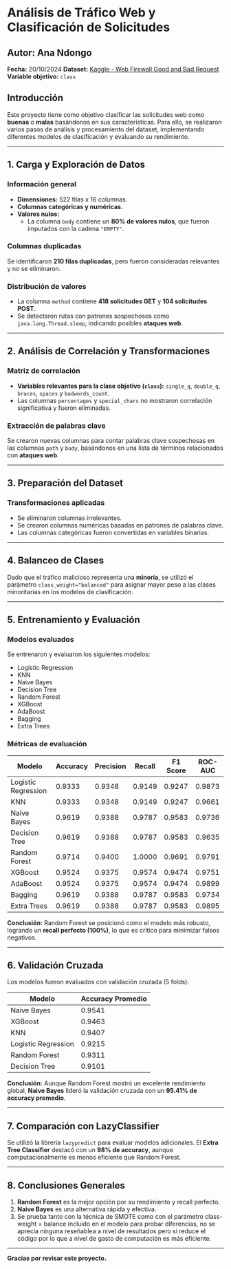 # Análisis de Tráfico Web y Clasificación de Solicitudes

## Autor: Ana Ndongo

**Fecha:** 20/10/2024
**Dataset:** [Kaggle - Web Firewall Good and Bad Request](https://www.kaggle.com/datasets/rudrakumar96/web-firewall-good-and-bad-request)
**Variable objetivo:** `class`

## Introducción

Este proyecto tiene como objetivo clasificar las solicitudes web como **buenas** o **malas** basándonos en sus características. Para ello, se realizaron varios pasos de análisis y procesamiento del dataset, implementando diferentes modelos de clasificación y evaluando su rendimiento.

---

## 1. **Carga y Exploración de Datos**

### Información general

- **Dimensiones:** 522 filas x 16 columnas.
- **Columnas categóricas y numéricas.**
- **Valores nulos:**
  - La columna `body` contiene un **80% de valores nulos**, que fueron imputados con la cadena `"EMPTY"`.

### Columnas duplicadas

Se identificaron **210 filas duplicadas**, pero fueron consideradas relevantes y no se eliminaron.

### Distribución de valores

- La columna `method` contiene **418 solicitudes GET** y **104 solicitudes POST**.
- Se detectaron rutas con patrones sospechosos como `java.lang.Thread.sleep`, indicando posibles **ataques web**.

---

## 2. **Análisis de Correlación y Transformaciones**

### Matriz de correlación

- **Variables relevantes para la clase objetivo (`class`):** `single_q`, `double_q`, `braces`, `spaces` y `badwords_count`.
- Las columnas `percentages` y `special_chars` no mostraron correlación significativa y fueron eliminadas.

### Extracción de palabras clave

Se crearon nuevas columnas para contar palabras clave sospechosas en las columnas `path` y `body`, basándonos en una lista de términos relacionados con **ataques web**.

---

## 3. **Preparación del Dataset**

### Transformaciones aplicadas

- Se eliminaron columnas irrelevantes.
- Se crearon columnas numéricas basadas en patrones de palabras clave.
- Las columnas categóricas fueron convertidas en variables binarias.

---

## 4. **Balanceo de Clases**

Dado que el tráfico malicioso representa una **minoría**, se utilizó el parámetro `class_weight="balanced"` para asignar mayor peso a las clases minoritarias en los modelos de clasificación.

---

## 5. **Entrenamiento y Evaluación**

### Modelos evaluados

Se entrenaron y evaluaron los siguientes modelos:

- Logistic Regression
- KNN
- Naive Bayes
- Decision Tree
- Random Forest
- XGBoost
- AdaBoost
- Bagging
- Extra Trees

### Métricas de evaluación

| Modelo              | Accuracy | Precision | Recall | F1 Score | ROC-AUC |
| ------------------- | -------- | --------- | ------ | -------- | ------- |
| Logistic Regression | 0.9333   | 0.9348    | 0.9149 | 0.9247   | 0.9873  |
| KNN                 | 0.9333   | 0.9348    | 0.9149 | 0.9247   | 0.9661  |
| Naive Bayes         | 0.9619   | 0.9388    | 0.9787 | 0.9583   | 0.9736  |
| Decision Tree       | 0.9619   | 0.9388    | 0.9787 | 0.9583   | 0.9635  |
| Random Forest       | 0.9714   | 0.9400    | 1.0000 | 0.9691   | 0.9791  |
| XGBoost             | 0.9524   | 0.9375    | 0.9574 | 0.9474   | 0.9751  |
| AdaBoost            | 0.9524   | 0.9375    | 0.9574 | 0.9474   | 0.9899  |
| Bagging             | 0.9619   | 0.9388    | 0.9787 | 0.9583   | 0.9734  |
| Extra Trees         | 0.9619   | 0.9388    | 0.9787 | 0.9583   | 0.9895  |

**Conclusión:** Random Forest se posicionó como el modelo más robusto, logrando un **recall perfecto (100%)**, lo que es crítico para minimizar falsos negativos.

---

## 6. **Validación Cruzada**

Los modelos fueron evaluados con validación cruzada (5 folds):

| Modelo              | Accuracy Promedio |
| ------------------- | ----------------- |
| Naive Bayes         | 0.9541            |
| XGBoost             | 0.9463            |
| KNN                 | 0.9407            |
| Logistic Regression | 0.9215            |
| Random Forest       | 0.9311            |
| Decision Tree       | 0.9101            |

**Conclusión:** Aunque Random Forest mostró un excelente rendimiento global, **Naive Bayes** lideró la validación cruzada con un **95.41% de accuracy promedio**.

---

## 7. **Comparación con LazyClassifier**

Se utilizó la librería `lazypredict` para evaluar modelos adicionales. El **Extra Tree Classifier** destacó con un **98% de accuracy**, aunque computacionalmente es menos eficiente que Random Forest.

---

## 8. **Conclusiones Generales**

1. **Random Forest** es la mejor opción por su rendimiento y recall perfecto.
2. **Naive Bayes** es una alternativa rápida y efectiva.
3. Se prueba tanto con la técnica de SMOTE como con el parámetro class-weight = balance incluido en el modelo para probar diferencias, no se aprecia ninguna reseñablea a nivel de resultados pero sí reduce el código por lo que a nivel de gasto de computación es más eficiente.

---

**Gracias por revisar este proyecto.**
